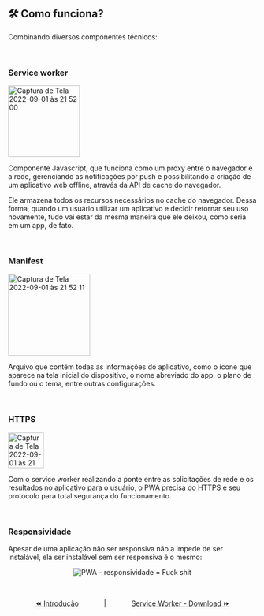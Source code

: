 ## 🛠️ Como funciona?

Combinando diversos componentes técnicos:

<br>

### Service worker

<img width="145" alt="Captura de Tela 2022-09-01 às 21 52 00" src="https://user-images.githubusercontent.com/10121394/188036253-800c937f-3eca-493a-85ae-f4c466e11101.png">

Componente Javascript, que funciona como um proxy entre o navegador e a rede, gerenciando as notificações por push e possibilitando a criação de um aplicativo web offline, através da API de cache do navegador.

Ele armazena todos os recursos necessários no cache do navegador. Dessa forma, quando um usuário utilizar um aplicativo e decidir retornar seu uso novamente, tudo vai estar da mesma maneira que ele deixou, como seria em um app, de fato.

<br>

### Manifest

<img width="166" alt="Captura de Tela 2022-09-01 às 21 52 11" src="https://user-images.githubusercontent.com/10121394/188036216-a76f0120-7c56-4856-9de8-d719d1b04b29.png">

Arquivo que contém todas as informações do aplicativo, como o ícone que aparece na tela inicial do dispositivo, o nome abreviado do app, o plano de fundo ou o tema, entre outras configurações.

<br>

### HTTPS

<img width="72" alt="Captura de Tela 2022-09-01 às 21 54 57" src="https://user-images.githubusercontent.com/10121394/188036483-461a9761-79e8-4b3d-a30e-dae333b94da8.png">

Com o service worker realizando a ponte entre as solicitações de rede e os resultados no aplicativo para o usuário, o PWA precisa do HTTPS e seu protocolo para total segurança do funcionamento.

<br>

### Responsividade

Apesar de uma aplicação não ser responsiva não a impede de ser instalável, ela ser instalável sem ser responsiva é o mesmo:

<p align="center">
  <img alt="PWA - responsividade = Fuck shit" src="https://user-images.githubusercontent.com/10121394/188037030-f5b6a1c7-321d-4233-b83f-313573d38b2a.gif">
</p>

<br>

<p align="center">
  <a href="introduction.md#-introdução">⏪️ Introdução</a>
  &nbsp;&nbsp;&nbsp;&nbsp;&nbsp;&nbsp;&nbsp;&nbsp;&nbsp;&nbsp;&nbsp;&nbsp;|&nbsp;&nbsp;&nbsp;&nbsp;&nbsp;&nbsp;&nbsp;&nbsp;&nbsp;&nbsp;&nbsp;&nbsp;
  <a href="service-worker_download.md#-service-workersw">Service Worker - Download ⏩</a>
</p>
